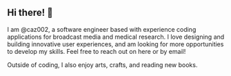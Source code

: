 ## Hi there! 👋

I am @caz002, a software engineer based with experience coding applications for broadcast media and medical research. I love designing and building innovative user experiences, and am looking for more opportunities to develop my skills. Feel free to reach out on here or by email!

Outside of coding, I also enjoy arts, crafts, and reading new books.

